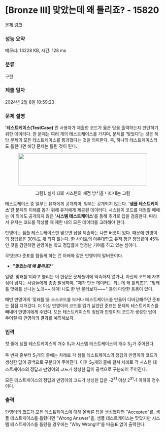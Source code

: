 # [Bronze III] 맞았는데 왜 틀리죠? - 15820 

[문제 링크](https://www.acmicpc.net/problem/15820) 

### 성능 요약

메모리: 14228 KB, 시간: 128 ms

### 분류

구현

### 제출 일자

2024년 2월 8일 10:59:23

### 문제 설명

<p>'<strong>테스트케이스(TestCase)</strong>'란 사용자가 제출한 코드가 옳은 답을 출력하는지 판단하기 위한 데이터다. 한 문제는 여러 개의 테스트케이스를 가지며, 문제를 '맞았다'는 것은 해당 문제의 모든 테스트케이스를 통과했다는 것을 의미한다. 즉, 하나의 테스트케이스라도 틀린다면 해당 문제는 틀린 것이 된다.</p>

<p style="text-align: center;"><img alt="" src="https://onlinejudgeimages.s3-ap-northeast-1.amazonaws.com/problem/15820/1.png" style="width: 418px; height: 104px;"></p>

<p style="text-align: center;">그림1. 실제 대회 시스템의 채점 방식을 나타내는 그림</p>

<p>테스트케이스 중 일부는 유저에게 공개되며, 일부는 공개되지 않는다. '<strong>샘플 테스트케이스</strong>'란 문제의 이해를 돕기 위해 유저에게 제공된 데이터다. 시스템이 코드를 채점할 때에는 이 외에도 공개되지 않은 '<strong>시스템 테스트케이스</strong>'를 통해 추가로 답을 검증한다. 따라서 유저는 코드를 작성할 때 제한 내의 모든 데이터를 고려해야 한다.</p>

<p>만영이는 샘플 테스트케이스만 맞으면 답을 제출하는 나쁜 버릇이 있다. 때문에 만영이의 정답률은 30%도 채 되지 않는다. 한 사이트의 아주대학교 유저 평균 정답률이 45%인 것을 감안하면 만영이는 학교 정답률에 엄청난 기여를 하고 있는 셈이다. </p>

<p>무엇보다 준표를 힘들게 하는 건 아래와 같은 만영이의 말버릇이다.</p>

<ul>
	<li><em><strong>"맞았는데 왜 틀리죠?"</strong></em></li>
</ul>

<p>일명 '맞왜틀'이라고 불리는 이 현상은 문제풀이에 익숙하지 않거나, 자신의 코드에 자부심이 넘치는 사람들에게 종종 발생하며, "제가 만든 데이터는 되는데 왜 틀리죠?", "맞왜틀 맞왜틀 신나는 노래~~ 헤이! 나도 한 번 불러보자~~~" 등의 다양한 응용이 있다.</p>

<p>매번 만영이의 '맞왜틀'을 소스코드를 보거나 테스트케이스를 만들어 디버깅해주던 준표는 점점 지쳐갔다. 더 이상 만영이의 코드를 읽기 싫었던 준표는 문제의 테스트케이스를 빼내어 만영이에게 주었다. 모든 테스트케이스의 정답과 만영이의 코드가 생성한 답이 주어질 때 만영이의 결과를 예측해보자.</p>

### 입력 

 <p>첫 줄에 샘플 테스트케이스의 개수 S<sub>1</sub>과 시스템 테스트케이스의 개수 S<sub>2</sub>가 주어진다. </p>

<p>두 번째 줄부터 S<sub>1</sub>개의 줄에는 차례로 각 샘플 테스트케이스의 정답과 만영이의 코드가 생성한 답이 공백으로 구분되어 주어진다. 이후 S<sub>2</sub>개의 줄에 걸쳐 차례로 각 시스템 테스트케이스의 정답과 만영이의 코드가 생성한 답이 공백으로 구분되어 주어진다.</p>

<p>모든 테스트케이스의 정답과 만영이의 코드가 생성한 답은 -2<sup>31</sup> 이상 2<sup>31</sup>-1 이하의 정수이다.</p>

### 출력 

 <p>만영이의 코드가 모든 테스트케이스에 대해 올바른 답을 생성했다면 "Accepted"를, 샘플 테스트케이스를 틀렸다면 "Wrong Answer"을, 샘플 테스트케이스는 맞았지만 시스템 테스트케이스를 틀렸을 경우에는 "Why Wrong!!!"을 따옴표 없이 출력한다.</p>


